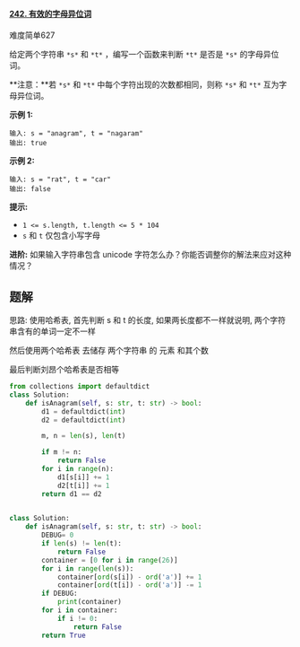 #### [242. 有效的字母异位词](https://leetcode.cn/problems/valid-anagram/)

难度简单627

给定两个字符串 `*s*` 和 `*t*` ，编写一个函数来判断 `*t*` 是否是 `*s*` 的字母异位词。

**注意：**若 `*s*` 和 `*t*` 中每个字符出现的次数都相同，则称 `*s*` 和 `*t*` 互为字母异位词。

 

**示例 1:**

```
输入: s = "anagram", t = "nagaram"
输出: true
```

**示例 2:**

```
输入: s = "rat", t = "car"
输出: false
```

 

**提示:**

- `1 <= s.length, t.length <= 5 * 104`
- `s` 和 `t` 仅包含小写字母

 

**进阶:** 如果输入字符串包含 unicode 字符怎么办？你能否调整你的解法来应对这种情况？





## 题解

思路: 使用哈希表, 首先判断 s 和 t 的长度, 如果两长度都不一样就说明, 两个字符串含有的单词一定不一样

然后使用两个哈希表 去储存 两个字符串 的 元素 和其个数

最后判断刘昂个哈希表是否相等



~~~python
from collections import defaultdict
class Solution:
    def isAnagram(self, s: str, t: str) -> bool:
        d1 = defaultdict(int)
        d2 = defaultdict(int)

        m, n = len(s), len(t)

        if m != n:
            return False
        for i in range(n):
            d1[s[i]] += 1
            d2[t[i]] += 1
        return d1 == d2
            
~~~





~~~python
class Solution:
    def isAnagram(self, s: str, t: str) -> bool:
        DEBUG= 0
        if len(s) != len(t):
            return False
        container = [0 for i in range(26)]
        for i in range(len(s)):
            container[ord(s[i]) - ord('a')] += 1
            container[ord(t[i]) - ord('a')] -= 1
        if DEBUG:
            print(container)
        for i in container:
            if i != 0:
                return False
        return True
~~~

